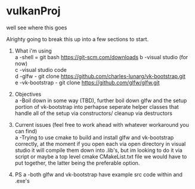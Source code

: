 # vulkanProj
well see where this goes  

Alrighty going to break this up into a few sections to start.  

1. What i'm using   
    a  -shell = git bash https://git-scm.com/downloads
    b  -visual studio (for now)  
    c  -visual studio code  
    d  -glfw - git clone https://github.com/charles-lunarg/vk-bootstrap.git  
    e  -vk-bootstrap - git clone https://github.com/glfw/glfw.git  

2. Objectives  
    a  -Boil down in some way (TBD), further boil down glfw and the setup   
        portion of vk-bootstrap into perhapse seperate helper classes that   
        handle all of the setup via constructors/ cleanup via destructors  
  
3. Current issues (feel free to work ahead with whatever workaround you can find)  
    a  -Trying to use cmake to build and install glfw and vk-bootstrap correctly,
        at the moment if you open each via open directory in visual studio it will
        compile them down into .lib's, but im looking to do it via script or maybe
        a top level cmake CMakeList.txt file we would have to put together,
        the latter being the preferable option.  

4.  PS
    a  -both glfw and vk-bootstrap have example src code within and .exe's
